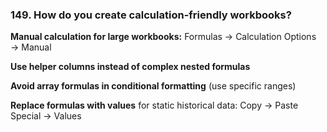 ### 149. **How do you create calculation-friendly workbooks?**

**Manual calculation for large workbooks:**
Formulas → Calculation Options → Manual

**Use helper columns instead of complex nested formulas**

**Avoid array formulas in conditional formatting** (use specific ranges)

**Replace formulas with values** for static historical data:
Copy → Paste Special → Values

